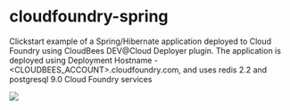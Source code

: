 cloudfoundry-spring
===================

Clickstart example of a Spring/Hibernate application deployed to Cloud Foundry using CloudBees DEV@Cloud Deployer plugin.
The application is deployed using Deployment Hostname <application>-<CLOUDBEES_ACCOUNT>.cloudfoundry.com, and uses redis 2.2 and postgresql 9.0 Cloud Foundry services

<a href="https://grandcentral.cloudbees.com/?CB_clickstart=https://raw.github.com/mqprichard/cloudfoundry-spring/master/clickstart.json"><img src="https://d3ko533tu1ozfq.cloudfront.net/clickstart/deployInstantly.png"/></a>
